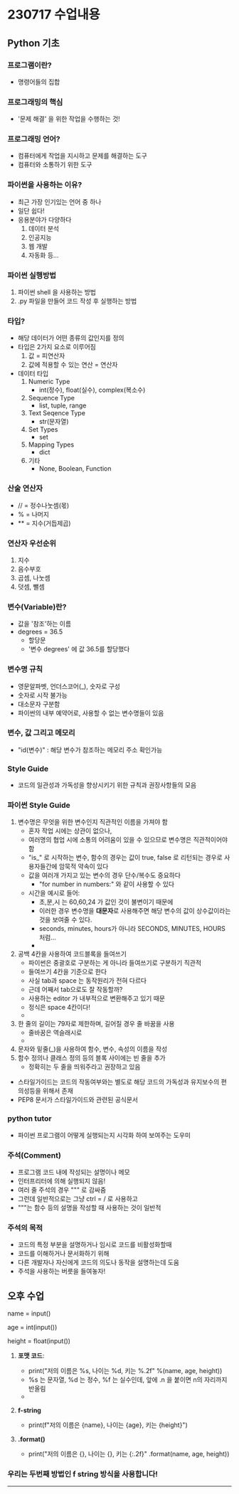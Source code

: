 # 230717 수업내용

## Python 기초

### 프로그램이란?
- 명령어들의 집합

### 프로그래밍의 핵심
- '문제 해결' 을 위한 작업을 수행하는 것!

### 프로그래밍 언어?
- 컴퓨터에게 작업을 지시하고 문제를 해결하는 도구
- 컴퓨터와 소통하기 위한 도구

### 파이썬을 사용하는 이유?
- 최근 가장 인기있는 언어 중 하나
- 일단 쉽다!
- 응용분야가 다양하다
    1. 데이터 분석
    2. 인공지능
    3. 웹 개발
    4. 자동화 등...

### 파이썬 실행방법
1. 파이썬 shell 을 사용하는 방법
2. .py 파일을 만들어 코드 작성 후 실행하는 방법

### 타입?
- 해당 데이터가 어떤 종류의 값인지를 정의
- 타입은 2가지 요소로 이루어짐
    1. 값 = 피연산자
    2. 값에 적용할 수 있는 연산 = 연산자
- 데이터 타입
    1. Numeric Type
        - int(정수), float(실수), complex(복소수)
    2. Sequence Type
        - list, tuple, range
    3. Text Seqence Type
        - str(문자열)   
    4. Set Types
        - set
    5. Mapping Types
        - dict
    6. 기타
        - None, Boolean, Function

### 산술 연산자
- // = 정수나눗셈(몫)
- % = 나머지
-  ** = 지수(거듭제곱)

### 연산자 우선순위
1. 지수
2. 음수부호
3. 곱셈, 나눗셈
4. 덧셈, 뺄셈

### 변수(Variable)란?
- 값을 '참조'하는 이름
- degrees = 36.5
  - 할당문
  - '변수 degrees' 에 값 36.5를 할당했다

### 변수명 규칙
- 영문알파벳, 언더스코어(_), 숫자로 구성
- 숫자로 시작 불가능
- 대소문자 구분함
- 파이썬의 내부 예약어로, 사용할 수 없는 변수명들이 있음

### 변수, 값 그리고 메모리
- "id(변수)" : 해당 변수가 참조하는 메모리 주소 확인가능

### Style Guide
- 코드의 일관성과 가독성을 향상시키기 위한 규칙과 권장사항들의 모음

### 파이썬 Style Guide
1. 변수명은 무엇을 위한 변수인지 직관적인 이름을 가져야 함
    - 혼자 작업 시에는 상관이 없으나,
    - 여러명의 협업 시에 소통의 어려움이 있을 수 있으므로 변수명은 직관적이어야 함
    - "is_" 로 시작하는 변수, 함수의 경우는 값이 true, false 로 리턴되는 경우로 사용자들간에 암묵적 약속이 있다
    - 값을 여러개 가지고 있는 변수의 경우 단수/복수도 중요하다
      - "for number in numbers:" 와 같이 사용할 수 있다
    - 시간을 예시로 들어:
      - 초,분,시 는 60,60,24 가 값인 것이 불변이기 때문에
      - 이러한 경우 변수명을 **대문자**로 사용해주면 해당 변수의 값이 상수값이라는 것을 보여줄 수 있다.
      -  seconds, minutes, hours가 아니라 SECONDS, MINUTES, HOURS 처럼...
      -  
2. 공백 4칸을 사용하여 코드블록을 들여쓰기
   - 파이썬은 중괄호로 구분하는 게 아니라 들여쓰기로 구분하기 직관적
   - 들여쓰기 4칸을 기준으로 한다
   - 사실 tab과 space 는 동작원리가 전혀 다르다
   - 근데 어째서 tab으로도 잘 작동할까?
   - 사용하는 editor 가 내부적으로 변환해주고 있기 때문
   - 정식은 space 4칸이다!
   - 
3. 한 줄의 길이는 79자로 제한하며, 길어질 경우 줄 바꿈을 사용
   - 줄바꿈은 역슬래시로
   - 
4. 문자와 밑줄(_)을 사용하여 함수, 변수, 속성의 이름을 작성
5. 함수 정의나 클래스 정의 등의 블록 사이에는 빈 줄을 추가
   - 정확히는 두 줄을 띄워주라고 권장하고 있음

- 스타일가이드는 코드의 작동여부와는 별도로 해당 코드의 가독성과 유지보수의 편의성등을 위해서 존재
- PEP8 문서가 스타일가이드와 관련된 공식문서

### python tutor
- 파이썬 프로그램이 어떻게 실행되는지 시각화 하여 보여주는 도우미

### 주석(Comment)
- 프로그램 코드 내에 작성되는 설명이나 메모
- 인터프리터에 의해 실행되지 않음!
- 여러 줄 주석의 경우 """ 로 감싸줌
- 그런데 일반적으로는 그냥 ctrl = / 로 사용하고
- """는 함수 등의 설명을 작성할 때 사용하는 것이 일반적

### 주석의 목적
- 코드의 특정 부분을 설명하거나 임시로 코드를 비활성화할때
- 코드를 이해하거나 문서화하기 위해
- 다른 개발자나 자신에게 코드의 의도나 동작을 설명하는데 도움
- 주석을 사용하는 버릇을 들여놓자!

## 오후 수업

name = input()

age = int(input())

height = float(input())

1. **포맷 코드**:

   - print("저의 이름은 %s, 나이는 %d, 키는 %.2f" %(name, age, height))
   - %s 는 문자열, %d 는 정수, %f 는 실수인데, 앞에 .n 을 붙이면 n의 자리까지 반올림
   - 

2. **f-string**
   - print(f"저의 이름은 {name}, 나이는 {age}, 키는 {height}")

3. **.format()**
   - print("저의 이름은 {}, 나이는 {}, 키는 {:.2f}" .format(name, age, height))

### 우리는 두번째 방법인 f string 방식을 사용합니다!

---

